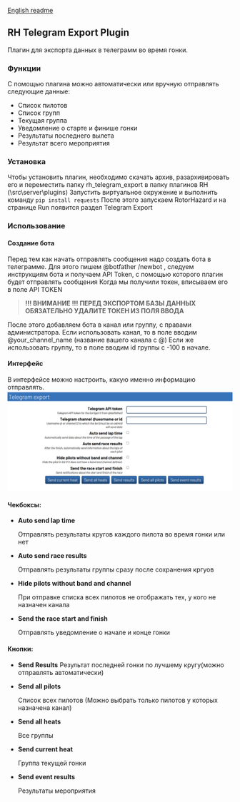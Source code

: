 
[English readme](README.en.md)
## RH Telegram Export Plugin
Плагин для экспорта данных в телеграмм во время гонки.
### Функции
С помощью плагина можно автоматически или вручную отправлять следующие данные:
+ Список пилотов 
+ Список групп 
+ Текущая группа
+ Уведомление о старте и финише гонки
+ Результаты последнего вылета 
+ Результат всего мероприятия

### Установка 
Чтобы установить плагин, необходимо скачать архив, разархивировать его и переместить папку rh_telegram_export в 
папку плагинов RH (\src\server\plugins)
Запустить виртуальное окружение и выполнить команду ```pip install requests```
После этого запускаем RotorHazard и на странице Run появится раздел Telegram Export 
### Использование 
#### Создание бота
Перед тем как начать отправлять сообщения надо создать бота в телеграмме.
 Для этого пишем @botfather 
/newbot , следуем инструкциям бота и получаем API Token, с помощью которого плагин будет отправлять сообщения 
Когда мы получили токен, вписываем его в поле API TOKEN 

>**!!! ВНИМАНИЕ !!! ПЕРЕД ЭКСПОРТОМ БАЗЫ ДАННЫХ ОБЯЗАТЕЛЬНО УДАЛИТЕ ТОКЕН ИЗ ПОЛЯ ВВОДА**

После этого добавляем бота в канал или группу, с правами администратора.
Если использовать канал, то в поле вводим @your_channel_name (название вашего канала с @)
Если же использовать группу, то в поле вводим id группы с -100 в начале.

#### Интерфейс

В интерфейсе можно настроить, какую именно информацию отправлять.
![](imgs/interface.png)

#### **Чекбоксы**:

+  **Auto send lap time**

    Отправлять результаты кругов каждого пилота во время гонки или нет 
+ **Auto send race results**

    Отправлять результаты группы сразу после  сохранения кргуов
+ **Hide pilots without band and channel**

    При отправке списка всех пилотов не отображать тех, у кого не назначен канала

+ **Send the race start and finish**


    Отправлять уведомление о начале и конце гонки 

#### **Кнопки:**
 + **Send Results**
    Результат последней гонки по лучшему кругу(можно отправлять автоматически)
  + **Send all pilots**

    Список всех пилотов (Можно выбрать только пилотов у которых назначена канал)

  + **Send all heats**

    Все группы
  
  + **Send current heat** 
    
    Группа текущей гонки

  + **Send event results**

    Результаты мероприятия 